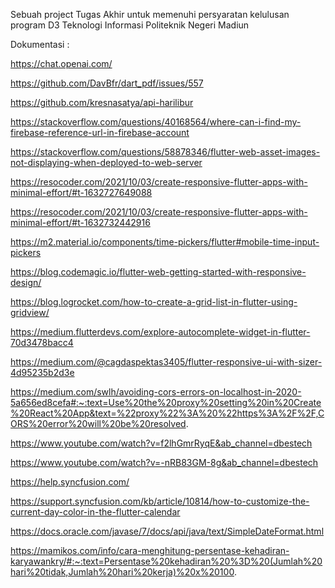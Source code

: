 Sebuah project Tugas Akhir untuk memenuhi persyaratan kelulusan program D3 Teknologi Informasi Politeknik Negeri Madiun

Dokumentasi :

https://chat.openai.com/

https://github.com/DavBfr/dart_pdf/issues/557

https://github.com/kresnasatya/api-harilibur

https://stackoverflow.com/questions/40168564/where-can-i-find-my-firebase-reference-url-in-firebase-account

https://stackoverflow.com/questions/58878346/flutter-web-asset-images-not-displaying-when-deployed-to-web-server

https://resocoder.com/2021/10/03/create-responsive-flutter-apps-with-minimal-effort/#t-1632727649088

https://resocoder.com/2021/10/03/create-responsive-flutter-apps-with-minimal-effort/#t-1632732442916

https://m2.material.io/components/time-pickers/flutter#mobile-time-input-pickers

https://blog.codemagic.io/flutter-web-getting-started-with-responsive-design/

https://blog.logrocket.com/how-to-create-a-grid-list-in-flutter-using-gridview/

https://medium.flutterdevs.com/explore-autocomplete-widget-in-flutter-70d3478bacc4

https://medium.com/@cagdaspektas3405/flutter-responsive-ui-with-sizer-4d95235b2d3e

https://medium.com/swlh/avoiding-cors-errors-on-localhost-in-2020-5a656ed8cefa#:~:text=Use%20the%20proxy%20setting%20in%20Create%20React%20App&text=%22proxy%22%3A%20%22https%3A%2F%2F,CORS%20error%20will%20be%20resolved.

https://www.youtube.com/watch?v=f2lhGmrRyqE&ab_channel=dbestech

https://www.youtube.com/watch?v=-nRB83GM-8g&ab_channel=dbestech

https://help.syncfusion.com/

https://support.syncfusion.com/kb/article/10814/how-to-customize-the-current-day-color-in-the-flutter-calendar

https://docs.oracle.com/javase/7/docs/api/java/text/SimpleDateFormat.html

https://mamikos.com/info/cara-menghitung-persentase-kehadiran-karyawankry/#:~:text=Persentase%20kehadiran%20%3D%20(Jumlah%20hari%20tidak,Jumlah%20hari%20kerja)%20x%20100.




